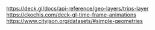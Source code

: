 https://deck.gl/docs/api-reference/geo-layers/trips-layer
https://ckochis.com/deck-gl-time-frame-animations
https://www.cityjson.org/datasets/#simple-geometries
